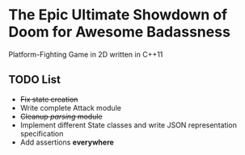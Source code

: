 The Epic Ultimate Showdown of Doom for Awesome Badassness
=========================================================

Platform-Fighting Game in 2D written in C++11

TODO List
---------

* <del>Fix state creation</del>
* Write complete Attack module
* <del>Cleanup *parsing* module</del>
* Implement different State classes and write JSON representation specification
* Add assertions __everywhere__
